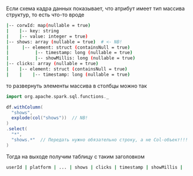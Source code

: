 Если схема кадра данных показывает, что атрибут имеет тип массива структур, то есть что-то вроде
```bash
|-- corwId: map(nullable = true)
|    |-- key: string
|    |-- value: integer = true)
|-- shows: array (nullable = true)  # <- NB!
|     |-- element: struct (containsNull = true)
|          |-- timestamp: long (nullable = true)
|          |-- showMillis: long (nullable = true)
|-- clicks: array (nullable = true)
|    |-- element: struct (containsNull = true)
|    |    |-- timestamp: long (nullable = true)
```
то развернуть элементы массива в столбцы можно так
```scala
import org.apache.spark.sql.functions._

df.withColumn(
  "shows",
  explode(col("shows"))  // NB!
)
.select(
  "*",
  "shows.*"  // Передать нужно обязательно строку, а не Col-объект!!!
)
```

Тогда на выходе получим таблицу с таким заголовком
```bash
userId | platform | ... | shows | clicks | timestamp | showMillis |
```